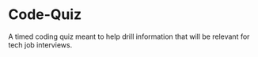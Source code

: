 # Code-Quiz
A timed coding quiz meant to help drill information that will be relevant for tech job interviews. 
